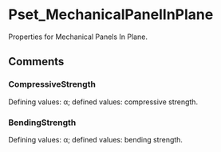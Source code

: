 # Pset_MechanicalPanelInPlane

Properties for Mechanical Panels In Plane.
<!-- end of short definition -->


## Comments

### CompressiveStrength

Defining values: α; defined values: compressive strength.

### BendingStrength

Defining values: α; defined values: bending strength.
